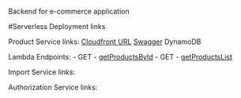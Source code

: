 Backend  for e-commerce application

#Serverless Deployment links

Product Service links:
[Cloudfront URL](https://d2xqrljh2o8ks4.cloudfront.net/)
[Swagger](https://mdsgo7tt27.execute-api.us-east-1.amazonaws.com/swagger)
DynamoDB

Lambda Endpoints:
    - GET - [getProductsById](https://1zhlwbt77l.execute-api.us-east-1.amazonaws.com/dev/products/YDP184)
    - GET - [getProductsList](https://1zhlwbt77l.execute-api.us-east-1.amazonaws.com/dev/products)

Import Service links:

Authorization Service links: